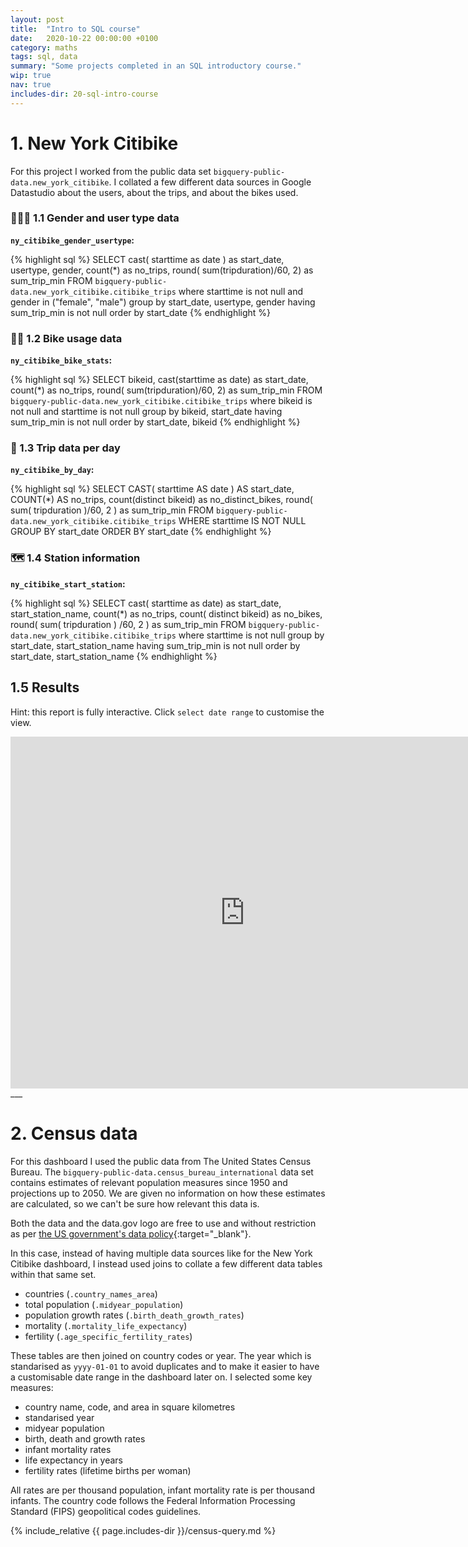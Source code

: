 ```yaml
---
layout: post
title:  "Intro to SQL course"
date:   2020-10-22 00:00:00 +0100
category: maths
tags: sql, data
summary: "Some projects completed in an SQL introductory course."
wip: true
nav: true
includes-dir: 20-sql-intro-course
---
```


# 1. New York Citibike

For this project I worked from the public data set `bigquery-public-data.new_york_citibike`. I collated a few different data sources in Google Datastudio about the users, about the trips, and about the bikes used.

### 🧑‍🤝‍🧑 1.1 Gender and user type data

**`ny_citibike_gender_usertype`:**

{% highlight sql %}
SELECT
  cast( starttime as date ) as start_date,
  usertype,
  gender,
  count(*) as no_trips,
  round( sum(tripduration)/60, 2) as sum_trip_min
FROM
  `bigquery-public-data.new_york_citibike.citibike_trips`
where
  starttime is not null and gender in ("female", "male")
group by
  start_date,
  usertype,
  gender
having
  sum_trip_min is not null
order by
  start_date
{% endhighlight %}

### 🚴‍♂️ 1.2 Bike usage data

**`ny_citibike_bike_stats`:**

{% highlight sql %}
SELECT
  bikeid,
  cast(starttime as date) as start_date,
  count(*) as no_trips,
  round( sum(tripduration)/60, 2) as sum_trip_min
FROM
  `bigquery-public-data.new_york_citibike.citibike_trips`
where
  bikeid is not null and starttime is not null
group by
  bikeid,
  start_date
having
  sum_trip_min is not null
order by
  start_date,
  bikeid
{% endhighlight %}

### 📆 1.3 Trip data per day

**`ny_citibike_by_day`:**

{% highlight sql %}
SELECT
  CAST( starttime AS date ) AS start_date,
  COUNT(*) AS no_trips,
  count(distinct bikeid) as no_distinct_bikes,
  round( sum( tripduration )/60, 2 ) as sum_trip_min
FROM
  `bigquery-public-data.new_york_citibike.citibike_trips`
WHERE
  starttime IS NOT NULL
GROUP BY
  start_date
ORDER BY
  start_date
{% endhighlight %}

### 🗺️ 1.4 Station information

**`ny_citibike_start_station`:**

{% highlight sql %}
SELECT
  cast( starttime as date) as start_date,
  start_station_name,
  count(*) as no_trips,
  count( distinct bikeid) as no_bikes,
  round( sum( tripduration ) /60, 2 ) as sum_trip_min
FROM
  `bigquery-public-data.new_york_citibike.citibike_trips`
where
  starttime is not null
group by
  start_date,
  start_station_name
having
  sum_trip_min is not null
order by
  start_date,
  start_station_name
{% endhighlight %}

## 1.5 Results

Hint: this report is fully interactive. Click `select date range` to customise the view.

<iframe width="750" height="562.5" src="https://datastudio.google.com/embed/reporting/a6fc910f-b100-4ac5-a72b-2fa35880f149/page/SKniB" frameborder="0" style="border:0" allowfullscreen></iframe>
___

# 2. Census data

For this dashboard I used the public data from The United States Census Bureau. The `bigquery-public-data.census_bureau_international` data set contains estimates of relevant population measures since 1950 and projections up to 2050. We are given no information on how these estimates are calculated, so we can't be sure how relevant this data is.

Both the data and the data.gov logo are free to use and without restriction as per [the US government's data policy](https://www.data.gov/privacy-policy#data_policy){:target="_blank"}.

In this case, instead of having multiple data sources like for the New York Citibike dashboard, I instead used joins to collate a few different data tables within that same set.
- countries (`.country_names_area`)
- total population (`.midyear_population`)
- population growth rates (`.birth_death_growth_rates`)
- mortality (`.mortality_life_expectancy`)
- fertility (`.age_specific_fertility_rates`)

These tables are then joined on country codes or year. The year which is standarised as `yyyy-01-01` to avoid duplicates and to make it easier to have a customisable date range in the dashboard later on. I selected some key measures:
- country name, code, and area in square kilometres
- standarised year
- midyear population
- birth, death and growth rates
- infant mortality rates
- life expectancy in years
- fertility rates (lifetime births per woman)

All rates are per thousand population, infant mortality rate is per thousand infants. The country code follows the Federal Information Processing Standard (FIPS) geopolitical codes guidelines.

{% include_relative {{ page.includes-dir }}/census-query.md %}

